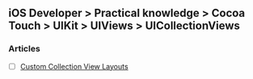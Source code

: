 ## iOS Developer > Practical knowledge > Cocoa Touch > UIKit > UIViews > UICollectionViews

### Articles
- [ ] [Custom Collection View Layouts](https://www.objc.io/issues/3-views/collection-view-layouts/)


